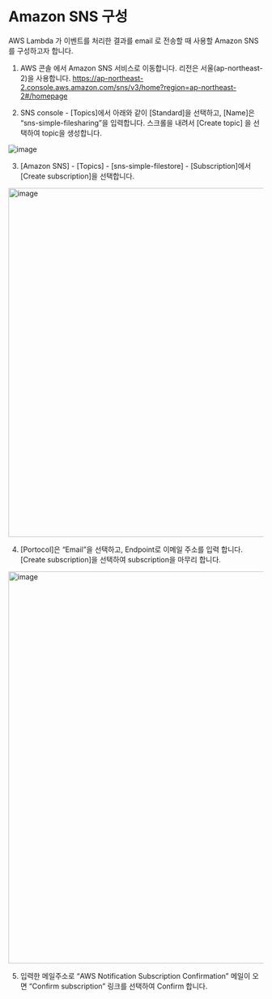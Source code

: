 # Amazon SNS 구성

AWS Lambda 가 이벤트를 처리한 결과를 email 로 전송할 때 사용할 Amazon SNS 를 구성하고자 합니다.

1. AWS 콘솔  에서 Amazon SNS 서비스로 이동합니다. 리전은 서울(ap-northeast-2)을 사용합니다.
https://ap-northeast-2.console.aws.amazon.com/sns/v3/home?region=ap-northeast-2#/homepage

2. SNS console - [Topics]에서 아래와 같이 [Standard]을 선택하고, [Name]은 “sns-simple-filesharing”을 입력합니다. 스크롤을 내려서 [Create topic] 을 선택하여 topic을 생성합니다. 



![image](https://user-images.githubusercontent.com/52392004/154602012-298f3d76-6420-44d6-9b2a-56f4243057a3.png)


3. [Amazon SNS] - [Topics] - [sns-simple-filestore] - [Subscription]에서 [Create subscription]을 선택합니다. 



<img width="688" alt="image" src="https://user-images.githubusercontent.com/52392004/154602161-d1d1b971-2f74-4f4b-bf94-224093a1b801.png">

4. [Portocol]은 “Email”을 선택하고, Endpoint로 이메일 주소를 입력 합니다. [Create subscription]을 선택하여 subscription을 마무리 합니다. 



<img width="773" alt="image" src="https://user-images.githubusercontent.com/52392004/154602616-9e721b6b-1b35-4c57-882c-e402d9b4afc9.png">


5. 입력한 메일주소로 “AWS Notification Subscription Confirmation” 메일이 오면 “Confirm subscription” 링크를 선택하여 Confirm 합니다. 



